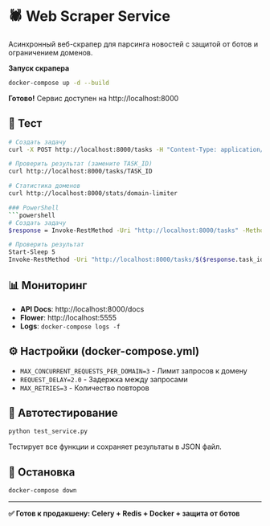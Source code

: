 # 🕷️ **Web Scraper Service**

Асинхронный веб-скрапер для парсинга новостей с защитой от ботов и ограничением доменов.

**Запуск скрапера**
```bash
docker-compose up -d --build
```

**Готово!** Сервис доступен на http://localhost:8000

## 🧪 **Тест**
```bash
# Создать задачу
curl -X POST http://localhost:8000/tasks -H "Content-Type: application/json" -d '{"url":"https://24.kz/kz"}'

# Проверить результат (замените TASK_ID)
curl http://localhost:8000/tasks/TASK_ID

# Статистика доменов
curl http://localhost:8000/stats/domain-limiter

### PowerShell
```powershell
# Создать задачу
$response = Invoke-RestMethod -Uri "http://localhost:8000/tasks" -Method Post -Body '{"url":"https://24.kz/kz"}' -Headers @{"Content-Type"="application/json"}

# Проверить результат
Start-Sleep 5
Invoke-RestMethod -Uri "http://localhost:8000/tasks/$($response.task_id)"
```

## 📊 **Мониторинг**
- **API Docs**: http://localhost:8000/docs
- **Flower**: http://localhost:5555  
- **Logs**: `docker-compose logs -f`

## ⚙️ **Настройки** (docker-compose.yml)
- `MAX_CONCURRENT_REQUESTS_PER_DOMAIN=3` - Лимит запросов к домену
- `REQUEST_DELAY=2.0` - Задержка между запросами  
- `MAX_RETRIES=3` - Количество повторов

## 🧪 **Автотестирование**
```bash
python test_service.py
```
Тестирует все функции и сохраняет результаты в JSON файл.

## 🛑 **Остановка**
```bash
docker-compose down
```

---
**✅ Готов к продакшену: Celery + Redis + Docker + защита от ботов**